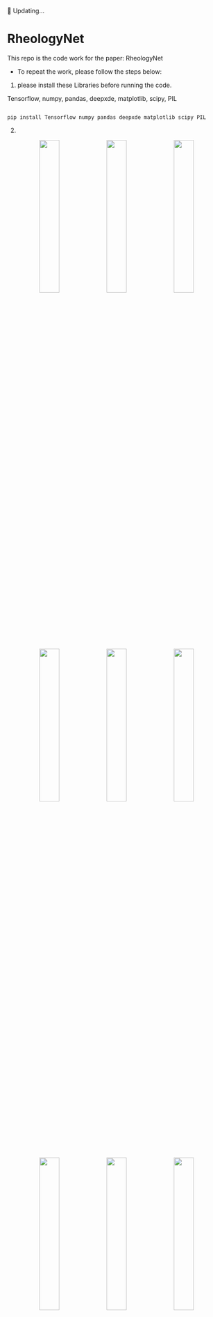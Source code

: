 🌱 Updating...

# RheologyNet

This repo is the code work for the paper: RheologyNet

- To repeat the work, please follow the steps below:

1. please install these Libraries before running the code.

Tensorflow, numpy, pandas, deepxde, matplotlib, scipy, PIL

```

pip install Tensorflow numpy pandas deepxde matplotlib scipy PIL

```

2. 

<div align="center">
<img src="https://user-images.githubusercontent.com/95270677/218332792-cc16a0fb-d8f7-4d8d-9a08-5a2cd404f81b.png" width=30%/>
<img src="https://user-images.githubusercontent.com/95270677/218332788-0829ce5d-870d-4259-ab32-299730ac9bae.png" width=30%/> 
<img src="https://user-images.githubusercontent.com/95270677/218332796-9020c089-22a8-48a2-ab42-9a1b10e95d86.png" width=30%/>  
</div>


<div align="center">
<img src="https://user-images.githubusercontent.com/95270677/218332918-54c1666f-593c-40ee-98eb-b6fddc3c0d8d.png" width=30%/> 
<img src="https://user-images.githubusercontent.com/95270677/218332922-c619b97b-3f0b-4163-ad33-60aa5dadc561.png" width=30%/>
<img src="https://user-images.githubusercontent.com/95270677/218332931-7eb7a34c-ead5-4928-ad45-7f21572525aa.png" width=30%/>  
</div>


<div align="center">
<img src="https://user-images.githubusercontent.com/95270677/218332788-0829ce5d-870d-4259-ab32-299730ac9bae.png" width=30%/> 
<img src="https://user-images.githubusercontent.com/95270677/218332792-cc16a0fb-d8f7-4d8d-9a08-5a2cd404f81b.png" width=30%/>
<img src="https://user-images.githubusercontent.com/95270677/218332796-9020c089-22a8-48a2-ab42-9a1b10e95d86.png" width=30%/>  
</div>

